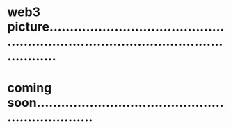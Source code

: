 # web3 picture............................................................................................................
# coming soon...................................................................
